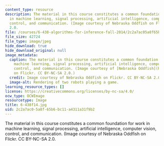 ```yaml
---
content_type: resource
description: The material in this course constitutes a common foundation for work
  in machine learning, signal processing, artificial intelligence, computer vision,
  control, and communication. (Image courtesy of Nebraska Oddfish on Flickr. CC BY-NC-SA
  2.0.
file: /courses/6-438-algorithms-for-inference-fall-2014/2c2a7ac05a8f65b6bc11a4311a31f9b2_6-438f14.jpg
file_size: 42724
file_type: image/jpeg
hide_download: true
hide_download_original: null
image_metadata:
  caption: The material in this course constitutes a common foundation for work in
    machine learning, signal processing, artificial intelligence, computer vision,
    control, and communication. (Image courtesy of [Nebraska Oddfish](https://flic.kr/p/eY7Y83)
    on Flickr. CC BY-NC-SA 2.0.)
  credit: Image courtesy of Nebraska Oddfish on Flickr. CC BY-NC-SA 2.0.
  image-alt: Rendering of two robots playing a game.
learning_resource_types: []
license: https://creativecommons.org/licenses/by-nc-sa/4.0/
ocw_type: OCWImage
resourcetype: Image
title: 6-438f14.jpg
uid: 2c2a7ac0-5a8f-65b6-bc11-a4311a31f9b2
---
```

The material in this course constitutes a common foundation for work in machine learning, signal processing, artificial intelligence, computer vision, control, and communication. (Image courtesy of Nebraska Oddfish on Flickr. CC BY-NC-SA 2.0.